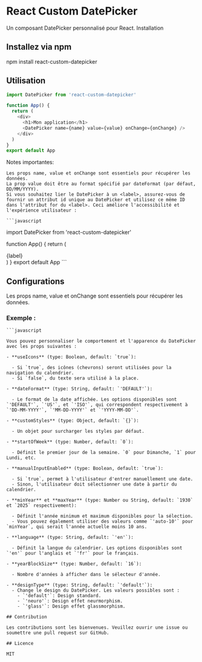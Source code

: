# React Custom DatePicker

Un composant DatePicker personnalisé pour React.
Installation

## Installez via npm

npm install react-custom-datepicker

## Utilisation

```javascript
import DatePicker from 'react-custom-datepicker'

function App() {
  return (
    <div>
      <h1>Mon application</h1>
      <DatePicker name={name} value={value} onChange={onChange} />
    </div>
  )
}
export default App
```

Notes importantes:

    Les props name, value et onChange sont essentiels pour récupérer les données.
    La prop value doit être au format spécifié par dateFormat (par défaut, DD/MM/YYYY).
    Si vous souhaitez lier le DatePicker à un <label>, assurez-vous de fournir un attribut id unique au DatePicker et utilisez ce même ID dans l'attribut for du <label>. Ceci améliore l'accessibilité et l'expérience utilisateur :

    ```javascript

import DatePicker from 'react-custom-datepicker'

function App() {
return (

<div>
<label htmlFor={`${name}DateInput`}>{label}</label>
<DatePicker
id={`${name}DateInput`}
name={name}
value={value}
onChange={onChange}
/>
</div>
)
}
export default App
```

## Configurations

Les props name, value et onChange sont essentiels pour récupérer les données.

### Exemple :

    ```javascript

<DatePicker
  name={name}
  value={value}
  onChange={onChange}
  startOfWeek="1"
  language="fr"
  dateFormat="ISO"
  manualInputEnabled={true}
/>

```
Vous pouvez personnaliser le comportement et l'apparence du DatePicker avec les props suivantes :

- **useIcons** (type: Boolean, default: `true`):

  - Si `true`, des icônes (chevrons) seront utilisées pour la navigation du calendrier.
  - Si `false`, du texte sera utilisé à la place.

- **dateFormat** (type: String, default: `'DEFAULT'`):

  - Le format de la date affichée. Les options disponibles sont `'DEFAULT'`, `'US'`, et `'ISO'`, qui correspondent respectivement à `'DD-MM-YYYY'`, `'MM-DD-YYYY'` et `'YYYY-MM-DD'`.

- **customStyles** (type: Object, default: `{}`):

  - Un objet pour surcharger les styles par défaut.

- **startOfWeek** (type: Number, default: `0`):

  - Définit le premier jour de la semaine. `0` pour Dimanche, `1` pour Lundi, etc.

- **manualInputEnabled** (type: Boolean, default: `true`):

  - Si `true`, permet à l'utilisateur d'entrer manuellement une date.
  - Sinon, l'utilisateur doit sélectionner une date à partir du calendrier.

- **minYear** et **maxYear** (type: Number ou String, default: `1930` et `2025` respectivement):

  - Définit l'année minimum et maximum disponibles pour la sélection.
  - Vous pouvez également utiliser des valeurs comme `'auto-10'` pour `minYear`, qui serait l'année actuelle moins 10 ans.

- **language** (type: String, default: `'en'`):

  - Définit la langue du calendrier. Les options disponibles sont `'en'` pour l'anglais et `'fr'` pour le français.

- **yearBlockSize** (type: Number, default: `16`):

  - Nombre d'années à afficher dans le sélecteur d'année.

- **designType** (type: String, default: `'default'`):
  - Change le design du DatePicker. Les valeurs possibles sont :
    - `'default'`: Design standard.
    - `'neuro'`: Design effet neurmorphism.
    - `'glass'`: Design effet glassmorphism.

## Contribution

Les contributions sont les bienvenues. Veuillez ouvrir une issue ou soumettre une pull request sur GitHub.

## Licence

MIT

```

```

```
